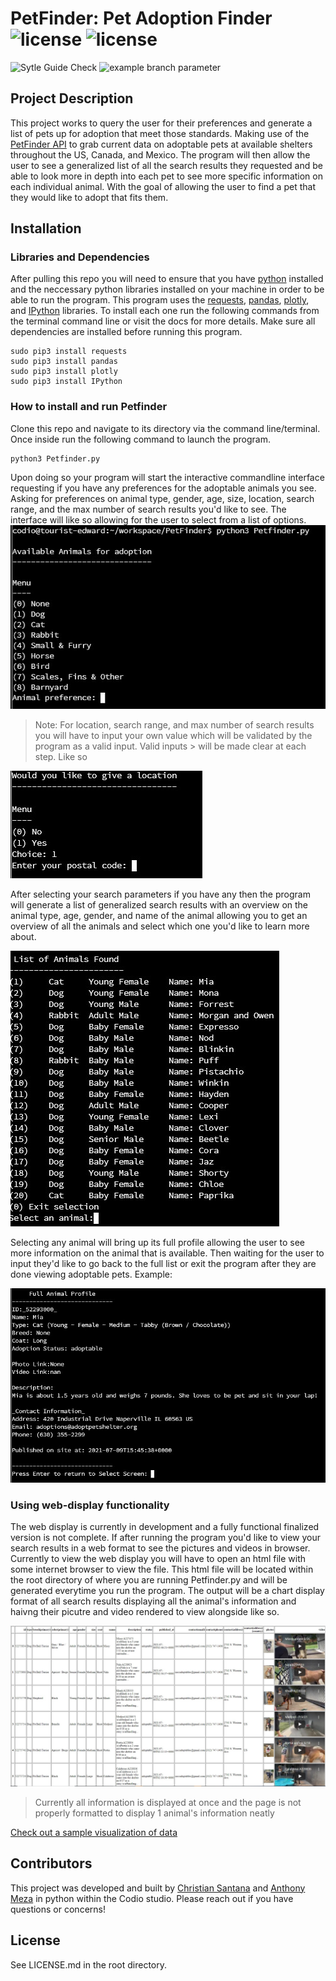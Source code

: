 # PetFinder: Pet Adoption Finder ![license](https://img.shields.io/static/v1?label=license&message=MIT&color=red) ![license](https://img.shields.io/static/v1?label=Python&message=3.6.9&color=yellow&labelColor=blue)
![Sytle Guide Check](https://github.com/csantana1121/PetFinder/actions/workflows/github-style-checker.yaml/badge.svg) ![example branch parameter](https://github.com/csantana1121/PetFinder/actions/workflows/github-petfinder-tests.yaml/badge.svg)

## Project Description

This project works to query the user for their preferences and generate a list of pets up for adoption that meet those standards. Making use of the [PetFinder API](https://www.petfinder.com/developers/v2/docs/) to grab current data on adoptable pets at available shelters throughout the US, Canada, and Mexico. The program will then allow the user to see a generalized list of all the search results they requested and be able to look more in depth into each pet to see more specific information on each individual animal. With the goal of allowing the user to find a pet that they would like to adopt that fits them.

## Installation
### Libraries and Dependencies
After pulling this repo you will need to ensure that you have [python](https://www.python.org/downloads/) installed and the neccessary python libraries installed on your machine in order to be able to run the program. This program uses the [requests](https://docs.python-requests.org/en/master/), [pandas](https://pandas.pydata.org/), [plotly](https://plotly.com/python/), and [IPython](https://ipython.readthedocs.io/en/stable/index.html) libraries. To install each one run the following commands from the terminal command line or visit the docs for more details. Make sure all dependencies are installed before running this program.
```
sudo pip3 install requests
sudo pip3 install pandas
sudo pip3 install plotly
sudo pip3 install IPython
```
### How to install and run Petfinder
Clone this repo and navigate to its directory via the command line/terminal. Once inside run the following command to launch the program.
```
python3 Petfinder.py
```
Upon doing so your program will start the interactive commandline interface requesting if you have any preferences for the adoptable animals you see. Asking for preferences on animal type, gender, age, size, location, search range, and the max number of search results you'd like to see. The interface will like so allowing for the user to select from a list of options.
![Available Animals](https://github.com/csantana1121/PetFinder/blob/master/data/images/Petfinderstartup.jpg?raw=true)
> Note: For location, search range, and max number of search results you will have to input your own value which will be validated by the program as a valid input. Valid inputs > will be made clear at each step. Like so
> 
![Location](https://github.com/csantana1121/PetFinder/blob/master/data/images/Petfinderpostalcode.jpg?raw=true)

After selecting your search parameters if you have any then the program will generate a list of generalized search results with an overview on the animal type, age, gender, and name of the animal allowing you to get an overview of all the animals and select which one you'd like to learn more about. 

![Overview](https://github.com/csantana1121/PetFinder/blob/master/data/images/Petfinderoverview.jpg?raw=true)

Selecting any animal will bring up its full profile allowing the user to see more information on the animal that is available. Then waiting for the user to input they'd like to go back to the full list or exit the program after they are done viewing adoptable pets. Example:

![Profile](https://github.com/csantana1121/PetFinder/blob/master/data/images/Petfinderprofile.jpg?raw=true)

### Using web-display functionality

The web display is currently in development and a fully functional finalized version is not complete. If after running the program you'd like to view your search results in a web format to see the pictures and videos in browser. Currently to view the web display you will have to open an html file with some internet browser to view the file. This html file will be located within the root directory of where you are running Petfinder.py and will be generated everytime you run the program. The output will be a chart display format of all search results displaying all the animal's information and haivng their picutre and video rendered to view alongside like so.

![Web-dispay](https://github.com/csantana1121/PetFinder/blob/master/data/images/Petfinderhtml.jpg?raw=true)
> Currently all information is displayed at once and the page is not properly formatted to display 1 animal's information neatly

[Check out a sample visualization of data](./webpage.html)
## Contributors
This project was developed and built by [Christian Santana](https://github.com/csantana1121) and [Anthony Meza](https://github.com/abmeza) in python within the Codio studio. Please reach out if you have questions or concerns!
## License
See LICENSE.md in the root directory.


